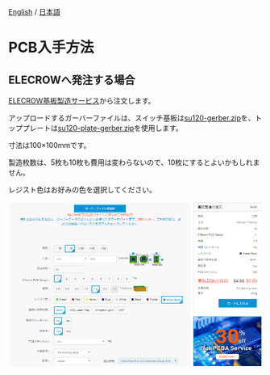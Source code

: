 [English](pcb_order_guide.md) / [日本語](pcb_order_guide_jp.md)

# PCB入手方法

## ELECROWへ発注する場合
[ELECROW基板製造サービス](https://www.elecrow.com/pcb-manufacturing.html)から注文します。

アップロードするガーバーファイルは、スイッチ基板は[su120-gerber.zip](https://github.com/e3w2q/su120-keyboard/blob/master/su120-gerber.zip?raw=true)を、トッププレートは[su120-plate-gerber.zip](https://github.com/e3w2q/su120-keyboard/blob/master/su120-plate-gerber.zip?raw=true)を使用します。

寸法は100×100mmです。

製造枚数は、5枚も10枚も費用は変わらないので、10枚にするとよいかもしれません。

レジスト色はお好みの色を選択してください。

![Elecrow](image/elecrow.png?raw=true)


